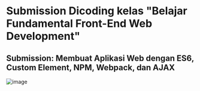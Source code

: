 # Submission Dicoding kelas "Belajar Fundamental Front-End Web Development"

## Submission: Membuat Aplikasi Web dengan ES6, Custom Element, NPM, Webpack, dan AJAX

![image](https://user-images.githubusercontent.com/84772741/207372470-1674e91e-8ad8-4c9a-a1aa-8fd48e233a56.png)
